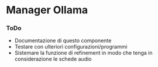 # Manager Ollama
### ToDo
- Documentazione di questo componente
- Testare con ulteriori configurazioni/programmi
- Sistemare la funzione di refinement in modo che tenga in considerazione le schede audio